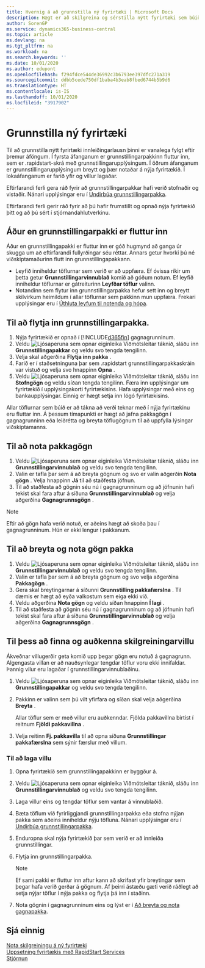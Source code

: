 ```yaml
---
title: Hvernig á að grunnstilla ný fyrirtæki | Microsoft Docs
description: Hægt er að skilgreina og sérstilla nýtt fyrirtæki sem búið var til. Til að fínstilla innleiðinguna framkvæmirðu grunnstillinguna þína í þremur skrefum.
author: SorenGP
ms.service: dynamics365-business-central
ms.topic: article
ms.devlang: na
ms.tgt_pltfrm: na
ms.workload: na
ms.search.keywords: ''
ms.date: 10/01/2020
ms.author: edupont
ms.openlocfilehash: f294fdce544de36992c3b6793ee397dfc271a319
ms.sourcegitcommit: ddbb5cede750df1baba4b3eab8fbed6744b5b9d6
ms.translationtype: HT
ms.contentlocale: is-IS
ms.lasthandoff: 10/01/2020
ms.locfileid: "3917902"
---
```

# <a name="configure-new-companies"></a>Grunnstilla ný fyrirtæki
Til að grunnstilla nýtt fyrirtæki innleiðingarlausn þinni er vanalega fylgt eftir þremur áföngum. Í fyrsta áfanganum er grunnstillingarpakkinn fluttur inn, sem er .rapidstart-skrá með grunnstillingarupplýsingum. Í öðrum áfanganum er grunnstillingarupplýsingum breytt og þær notaðar á nýja fyrirtækið. Í lokaáfanganum er farið yfir og villur lagaðar.  

Eftirfarandi ferli gera ráð fyrir að grunnstillingarpakkar hafi verið stofnaðir og vistaðir. Nánari upplýsingar eru í [Undirbúa grunnstillingarpakka](admin-how-to-prepare-a-configuration-package.md).  

Eftirfarandi ferli gerir ráð fyrir að þú hafir frumstillt og opnað nýja fyrirtækið þitt og að þú sért í stjórnandahlutverkinu.

## <a name="before-you-import-a-configuration-package"></a>Áður en grunnstillingarpakki er fluttur inn
Áður en grunnstillingapakki er fluttur inn er góð hugmynd að ganga úr skugga um að eftirfarandi fullyrðingar séu réttar. Annars getur hvorki þú né viðskiptamaðurinn flutt inn grunnstillingapakkann.

* Leyfið inniheldur töflurnar sem verið er að uppfæra. Ef óvissa ríkir um þetta getur **Grunnstillingarvinnublað** komið að góðum notum. Ef leyfið inniheldur töflurnar er gátreiturinn **Leyfðar töflur** valinn.  
* Notandinn sem flytur inn grunnstillingarpakka hefur sett inn og breytt skilvirkum heimildum í allar töflurnar sem pakkinn mun uppfæra. Frekari upplýsingar eru í [Úthluta leyfum til notenda og hópa](ui-define-granular-permissions.md). 

## <a name="to-import-a-configuration-package"></a>Til að flytja inn grunnstillingarpakka.  
1. Nýja fyrirtækið er opnað í [!INCLUDE[d365fin](includes/d365fin_md.md)] gagnagrunninum.  
2. Veldu ![Ljósaperuna sem opnar eiginleika Viðmótsleitar](media/ui-search/search_small.png "Segðu mér hvað þú vilt gera") táknið, sláðu inn **Grunnstillingapakkar** og veldu svo tengda tengilinn.  
3. Velja skal aðgerðina **Flytja inn pakka** .  
4. Farið er í staðsetninguna þar sem .rapidstart grunnstillingarpakkaskráin var vistuð og velja svo hnappinn **Opna** .  
5. Veldu ![Ljósaperuna sem opnar eiginleika Viðmótsleitar](media/ui-search/search_small.png "Segðu mér hvað þú vilt gera") táknið, sláðu inn **Stofngögn** og veldu síðan tengda tengilinn. Færa inn upplýsingar um fyrirtækið í upplýsingakorti fyrirtækisins. Hafa upplýsingar með eins og bankaupplýsingar. Einnig er hægt setja inn lógó fyrirtækisins.  

Allar töflurnar sem búið er að tákna að verði teknar með í nýja fyrirtækinu eru fluttar inn. Á þessum tímapunkti er hægt að jafna pakkagögn í gagnagrunninn eða leiðrétta og breyta töflugögnum til að uppfylla lýsingar viðskiptamanns.  

## <a name="to-apply-package-data"></a>Til að nota pakkagögn  
1. Veldu ![Ljósaperuna sem opnar eiginleika Viðmótsleitar](media/ui-search/search_small.png "Segðu mér hvað þú vilt gera") táknið, sláðu inn **Grunnstillingarvinnublað** og veldu svo tengda tengilinn.  
2. Valin er tafla þar sem á að breyta gögnum og svo er valin aðgerðin **Nota gögn** . Velja hnappinn **Já** til að staðfesta jöfnun.
3. Til að staðfesta að gögnin séu nú í gagnagrunninum og að jöfnunin hafi tekist skal fara aftur á síðuna **Grunnstillingarvinnublað** og velja aðgerðina **Gagnagrunnsgögn** .  

> [!NOTE]  
>  Eftir að gögn hafa verið notuð, er aðeins hægt að skoða þau í gagnagrunninum. Hún er ekki lengur í pakkanum.  

## <a name="to-modify-and-apply-package-data"></a>Til að breyta og nota gögn pakka  
1. Veldu ![Ljósaperuna sem opnar eiginleika Viðmótsleitar](media/ui-search/search_small.png "Segðu mér hvað þú vilt gera") táknið, sláðu inn **Grunnstillingarvinnublað** og veldu svo tengda tengilinn.  
2. Valin er tafla þar sem á að breyta gögnum og svo velja aðgerðina **Pakkagögn** .  
3. Gera skal breytingarnar á síðunni **Grunnstilling pakkafærslna** . Til dæmis er hægt að eyða valkostum sem eiga ekki við.  
4. Veldu aðgerðina **Nota gögn** og veldu síðan hnappinn **Í lagi** .  
5. Til að staðfesta að gögnin séu nú í gagnagrunninum og að jöfnunin hafi tekist skal fara aftur á síðuna **Grunnstillingarvinnublað** og velja aðgerðina **Gagnagrunnsgögn** .  

## <a name="to-locate-and-identify-a-configuration-error"></a>Til þess að finna og auðkenna skilgreiningarvillu  
Ákveðnar villugerðir geta komið upp þegar gögn eru notuð á gagnagrunn. Algengasta villan er að nauðsynlegar tengdar töflur voru ekki innifaldar. Þannig vilur eru lagaðar í grunnstillingarvinnublaðinu.

1. Veldu ![Ljósaperuna sem opnar eiginleika Viðmótsleitar](media/ui-search/search_small.png "Segðu mér hvað þú vilt gera") táknið, sláðu inn **Grunnstillingapakkar** og veldu svo tengda tengilinn.  
2. Pakkinn er valinn sem þú vilt yfirfara og síðan skal velja aðgerðina **Breyta** .  

    Allar töflur sem er með villur eru auðkenndar. Fjölda pakkavillna birtist í reitnum **Fjöldi pakkavillna** .  

3. Velja reitinn **Fj. pakkavilla** til að opna síðuna **Grunnstillingar pakkafærslna** sem sýnir færslur með villum.  

### <a name="to-fix-an-error"></a>Til að laga villu  
1. Opna fyrirtækið sem grunnstillingapakkinn er byggður á.  
2. Veldu ![Ljósaperuna sem opnar eiginleika Viðmótsleitar](media/ui-search/search_small.png "Segðu mér hvað þú vilt gera") táknið, sláðu inn **Grunnstillingarvinnublað** og veldu svo tengda tengilinn.  
3. Laga villur eins og tengdar töflur sem vantar á vinnublaðið.  
4. Bæta töflum við fyrirliggjandi grunnstillingarpakka eða stofna nýjan pakka sem aðeins inniheldur nýju töfluna. Nánari upplýsingar eru í [Undirbúa grunnstillingarpakka](admin-how-to-prepare-a-configuration-package.md).  
5. Enduropna skal nýja fyrirtækið þar sem verið er að innleiða grunnstillingar.  
6. Flytja inn grunnstillingarpakka.  

    > [!NOTE]  
    >  Ef sami pakki er fluttur inn aftur kann að skrifast yfir breytingar sem þegar hafa verið gerðar á gögnum. Af þeirri ástæðu gæti verið ráðlegt að setja nýjar töflur í nýja pakka og flytja þá inn í staðinn.  

7. Nota gögnin í gagnagrunninum eins og lýst er í [Að breyta og nota gagnapakka](admin-how-to-configure-new-companies.md#to-modify-and-apply-package-data).

## <a name="see-also"></a>Sjá einnig  
[Nota skilgreiningu á ný fyrirtæki](admin-apply-configuration-to-new-companies.md)  
[Uppsetning fyrirtækis með RapidStart Services](admin-set-up-a-company-with-rapidstart.md)  
[Stjórnun](admin-setup-and-administration.md)
